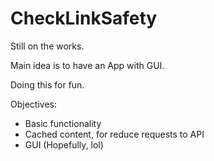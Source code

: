 # CheckLinkSafety

Still on the works.

Main idea is to have an App with GUI.

Doing this for fun.

Objectives:

- Basic functionality
- Cached content, for reduce requests to API
- GUI (Hopefully, lol)

